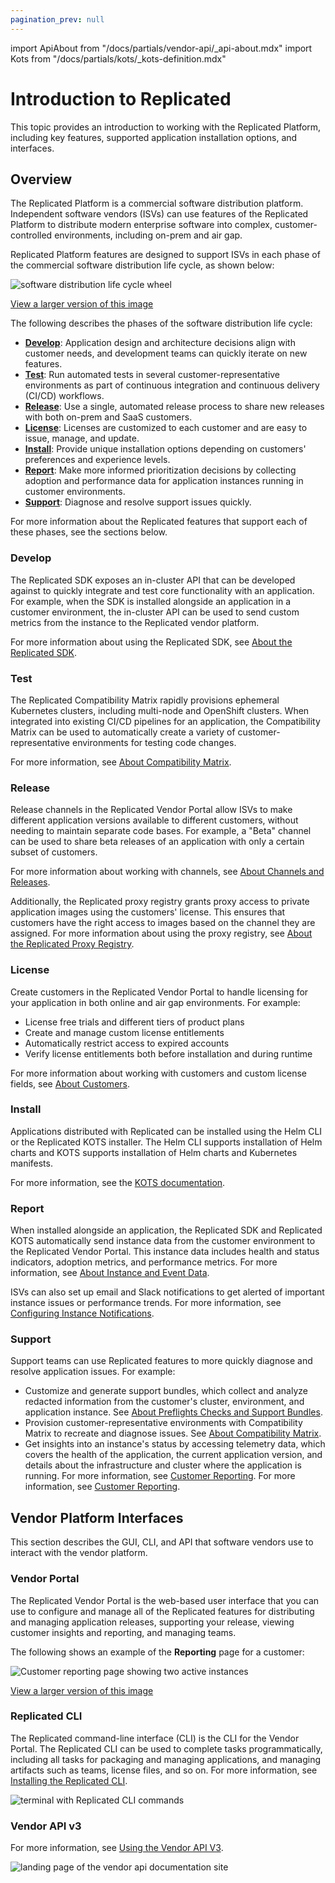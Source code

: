 ```yaml
---
pagination_prev: null
---
```


import ApiAbout from "/docs/partials/vendor-api/_api-about.mdx"
import Kots from "/docs/partials/kots/_kots-definition.mdx"

# Introduction to Replicated

This topic provides an introduction to working with the Replicated Platform, including key features, supported application installation options, and interfaces.

## Overview

The Replicated Platform is a commercial software distribution platform. Independent software vendors (ISVs) can use features of the Replicated Platform to distribute modern enterprise software into complex, customer-controlled environments, including on-prem and air gap.

Replicated Platform features are designed to support ISVs in each phase of the commercial software distribution life cycle, as shown below:

![software distribution life cycle wheel](/images/software-dev-lifecycle.png)

[View a larger version of this image](/images/software-dev-lifecycle.png)

The following describes the phases of the software distribution life cycle:

* **[Develop](#develop)**: Application design and architecture decisions align with customer needs, and development teams can quickly iterate on new features.
* **[Test](#test)**: Run automated tests in several customer-representative environments as part of continuous integration and continuous delivery (CI/CD) workflows.
* **[Release](#release)**: Use a single, automated release process to share new releases with both on-prem and SaaS customers.
* **[License](#license)**: Licenses are customized to each customer and are easy to issue, manage, and update.
* **[Install](#install)**: Provide unique installation options depending on customers' preferences and experience levels.
* **[Report](#report)**: Make more informed prioritization decisions by collecting adoption and performance data for application instances running in customer environments.
* **[Support](#support)**: Diagnose and resolve support issues quickly.

For more information about the Replicated features that support each of these phases, see the sections below.

### Develop

The Replicated SDK exposes an in-cluster API that can be developed against to quickly integrate and test core functionality with an application. For example, when the SDK is installed alongside an application in a customer environment, the in-cluster API can be used to send custom metrics from the instance to the Replicated vendor platform. 

For more information about using the Replicated SDK, see [About the Replicated SDK](/vendor/replicated-sdk-overview).

### Test

The Replicated Compatibility Matrix rapidly provisions ephemeral Kubernetes clusters, including multi-node and OpenShift clusters. When integrated into existing CI/CD pipelines for an application, the Compatibility Matrix can be used to automatically create a variety of customer-representative environments for testing code changes.

For more information, see [About Compatibility Matrix](/vendor/testing-about).

### Release

Release channels in the Replicated Vendor Portal allow ISVs to make different application versions available to different customers, without needing to maintain separate code bases. For example, a "Beta" channel can be used to share beta releases of an application with only a certain subset of customers. 

For more information about working with channels, see [About Channels and Releases](/vendor/releases-about).

Additionally, the Replicated proxy registry grants proxy access to private application images using the customers' license. This ensures that customers have the right access to images based on the channel they are assigned. For more information about using the proxy registry, see [About the Replicated Proxy Registry](/vendor/private-images-about).

### License

Create customers in the Replicated Vendor Portal to handle licensing for your application in both online and air gap environments. For example:
* License free trials and different tiers of product plans
* Create and manage custom license entitlements
* Automatically restrict access to expired accounts
* Verify license entitlements both before installation and during runtime

For more information about working with customers and custom license fields, see [About Customers](/vendor/licenses-about).

### Install

Applications distributed with Replicated can be installed using the Helm CLI or the Replicated KOTS installer. The Helm CLI supports installation of Helm charts and KOTS supports installation of Helm charts and Kubernetes manifests.

<Kots/>

For more information, see the [KOTS documentation](intro-kots).

### Report

When installed alongside an application, the Replicated SDK and Replicated KOTS automatically send instance data from the customer environment to the Replicated Vendor Portal. This instance data includes health and status indicators, adoption metrics, and performance metrics. For more information, see [About Instance and Event Data](/vendor/instance-insights-event-data).

ISVs can also set up email and Slack notifications to get alerted of important instance issues or performance trends. For more information, see [Configuring Instance Notifications](/vendor/instance-notifications-config).

### Support

Support teams can use Replicated features to more quickly diagnose and resolve application issues. For example:

- Customize and generate support bundles, which collect and analyze redacted information from the customer's cluster, environment, and application instance. See [About Preflights Checks and Support Bundles](/vendor/preflight-support-bundle-about).
- Provision customer-representative environments with Compatibility Matrix to recreate and diagnose issues. See [About Compatibility Matrix](/vendor/testing-about).
- Get insights into an instance's status by accessing telemetry data, which covers the health of the application, the current application version, and details about the infrastructure and cluster where the application is running. For more information, see [Customer Reporting](/vendor/customer-reporting). For more information, see [Customer Reporting](/vendor/customer-reporting).

## Vendor Platform Interfaces

This section describes the GUI, CLI, and API that software vendors use to interact with the vendor platform.

### Vendor Portal

The Replicated Vendor Portal is the web-based user interface that you can use to configure and manage all of the Replicated features for distributing and managing application releases, supporting your release, viewing customer insights and reporting, and managing teams.

The following shows an example of the **Reporting** page for a customer:

![Customer reporting page showing two active instances](/images/customer-reporting-page.png)

[View a larger version of this image](/images/customer-reporting-page.png)

### Replicated CLI

The Replicated command-line interface (CLI) is the CLI for the Vendor Portal. The Replicated CLI can be used to complete tasks programmatically, including all tasks for packaging and managing applications, and managing artifacts such as teams, license files, and so on. For more information, see [Installing the Replicated CLI](/reference/replicated-cli-installing).

![terminal with Replicated CLI commands](/images/replicated-cli.gif)

### Vendor API v3

<ApiAbout/>

For more information, see [Using the Vendor API V3](/reference/vendor-api-using).

![landing page of the vendor api documentation site](/images/vendor-api-docs.png)
